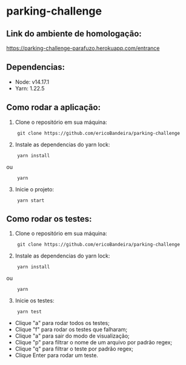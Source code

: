 # parking-challenge

## Link do ambiente de homologação:

https://parking-challenge-parafuzo.herokuapp.com/entrance

## Dependencias:

- Node: v14.17.1
- Yarn: 1.22.5

## Como rodar a aplicação:

1.  Clone o repositório em sua máquina:

```
    git clone https://github.com/ericoBandeira/parking-challenge
```

2. Instale as dependencias do yarn lock:

```
    yarn install
```

ou

```
    yarn
```

3. Inicie o projeto:

```
    yarn start
```

## Como rodar os testes:

1.  Clone o repositório em sua máquina:

```
    git clone https://github.com/ericoBandeira/parking-challenge
```

2. Instale as dependencias do yarn lock:

```
    yarn install
```

ou

```
    yarn
```

3. Inicie os testes:

```
    yarn test
```

- Clique "a" para rodar todos os testes;
- Clique "f" para rodar os testes que falharam;
- Clique "a" para sair do modo de visualização;
- Clique "p" para filtrar o nome de um arquivo por padrão regex;
- Clique "q" para filtrar o teste por padrão regex;
- Clique Enter para rodar um teste.
